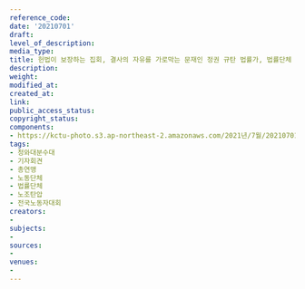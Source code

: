 ```yaml
---
reference_code: 
date: '20210701'
draft: 
level_of_description: 
media_type: 
title: 헌법이 보장하는 집회, 결사의 자유를 가로막는 문재인 정권 규탄 법률가, 법률단체 기자회견
description: 
weight: 
modified_at: 
created_at: 
link: 
public_access_status: 
copyright_status: 
components:
- https://kctu-photo.s3.ap-northeast-2.amazonaws.com/2021년/7월/20210701-헌법이+보장하는+집회,+결사의+자유를+가로막는+문재인+정권+규탄+법률가,+법률단체+기자회견_청와대분수대_기자회견_총연맹_노동단체_법률단체_노조탄압_전국노동자대회/_1D20747.jpg
tags:
- 청와대분수대
- 기자회견
- 총연맹
- 노동단체
- 법률단체
- 노조탄압
- 전국노동자대회
creators:
- 
subjects:
- 
sources:
- 
venues:
- 
---
```

